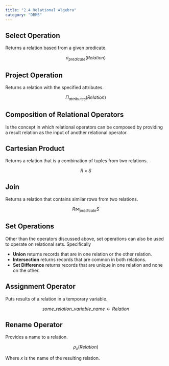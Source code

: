 ```yaml
---
title: "2.4 Relational Algebra"
category: "DBMS"
---
```


## Select Operation
Returns a relation based from a given predicate.

$$\sigma_{predicate}(Relation)$$

## Project Operation
Returns a relation with the specified attributes.

$$\Pi_{attributes}(Relation)$$

## Composition of Relational Operators
Is the concept in which relational operators can be composed by providing a result 
relation as the input of another relational operator.

## Cartesian Product
Returns a relation that is a combination of tuples from two relations.

$$R \times S$$

## Join
Returns a relation that contains similar rows from two relations.

$$R \Join_{predicate} S$$

## Set Operations
Other than the operators discussed above, set operations can also be used to operate 
on relational sets. Specifically

- **Union** returns records that are in one relation or the other relation.
- **Intersection** returns records that are common in both relations.
- **Set Difference** returns records that are unique in one relation and none on the other.

## Assignment Operator
Puts results of a relation in a temporary variable.

$$some\_relation\_variable\_name \leftarrow Relation$$

## Rename Operator
Provides a name to a relation.

$$\rho_x(Relation)$$

Where *x* is the name of the resulting relation.